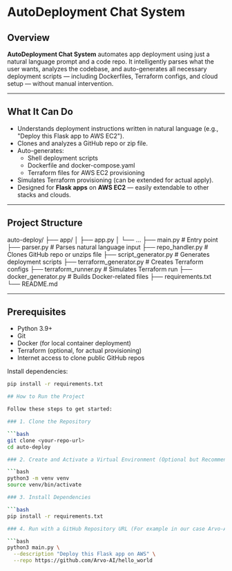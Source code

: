 # AutoDeployment Chat System

## Overview

**AutoDeployment Chat System** automates app deployment using just a natural language prompt and a code repo. It intelligently parses what the user wants, analyzes the codebase, and auto-generates all necessary deployment scripts — including Dockerfiles, Terraform configs, and cloud setup — without manual intervention.

---

## What It Can Do

- Understands deployment instructions written in natural language (e.g., "Deploy this Flask app to AWS EC2").
- Clones and analyzes a GitHub repo or zip file.
- Auto-generates:
  - Shell deployment scripts
  - Dockerfile and docker-compose.yaml
  - Terraform files for AWS EC2 provisioning
- Simulates Terraform provisioning (can be extended for actual apply).
- Designed for **Flask apps** on **AWS EC2** — easily extendable to other stacks and clouds.

---

## Project Structure

auto-deploy/
├── app/
│ ├── app.py
│ └── ...
├── main.py # Entry point
├── parser.py # Parses natural language input
├── repo_handler.py # Clones GitHub repo or unzips file
├── script_generator.py # Generates deployment scripts
├── terraform_generator.py # Creates Terraform configs
├── terraform_runner.py # Simulates Terraform run
├── docker_generator.py # Builds Docker-related files
├── requirements.txt
└── README.md

---

## Prerequisites

- Python 3.9+
- Git
- Docker (for local container deployment)
- Terraform (optional, for actual provisioning)
- Internet access to clone public GitHub repos

Install dependencies:

```bash
pip install -r requirements.txt

## How to Run the Project

Follow these steps to get started:

### 1. Clone the Repository

```bash
git clone <your-repo-url>
cd auto-deploy

### 2. Create and Activate a Virtual Environment (Optional but Recommended)

```bash
python3 -m venv venv
source venv/bin/activate

### 3. Install Dependencies

```bash
pip install -r requirements.txt

### 4. Run with a GitHub Repository URL (For example in our case Arvo-AI Repo)

```bash
python3 main.py \
  --description "Deploy this Flask app on AWS" \
  --repo https://github.com/Arvo-AI/hello_world





